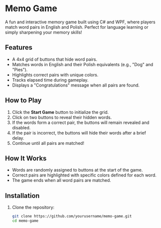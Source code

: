 # Memo Game

A fun and interactive memory game built using C# and WPF, where players match word pairs in English and Polish. Perfect for language learning or simply sharpening your memory skills!

## Features
- A 4x4 grid of buttons that hide word pairs.
- Matches words in English and their Polish equivalents (e.g., "Dog" and "Pies").
- Highlights correct pairs with unique colors.
- Tracks elapsed time during gameplay.
- Displays a "Congratulations" message when all pairs are found.

## How to Play
1. Click the **Start Game** button to initialize the grid.
2. Click on two buttons to reveal their hidden words.
3. If the words form a correct pair, the buttons will remain revealed and disabled.
4. If the pair is incorrect, the buttons will hide their words after a brief delay.
5. Continue until all pairs are matched!

## How It Works
- Words are randomly assigned to buttons at the start of the game.
- Correct pairs are highlighted with specific colors defined for each word.
- The game ends when all word pairs are matched.

## Installation
1. Clone the repository:
   ```bash
   git clone https://github.com/yourusername/memo-game.git
   cd memo-game
